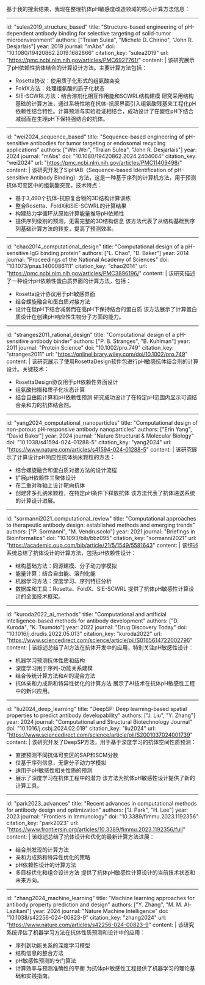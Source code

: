 基于我的搜索结果，我现在整理抗体pH敏感度改造领域的核心计算方法信息：

----
id: "sulea2019_structure_based"
title: "Structure-based engineering of pH-dependent antibody binding for selective targeting of solid-tumor microenvironment"
authors: ["Traian Sulea", "Michele D. Chirino", "John R. Desjarlais"]
year: 2019
journal: "mAbs"
doi: "10.1080/19420862.2019.1682866"
citation_key: "sulea2019"
url: "https://pmc.ncbi.nlm.nih.gov/articles/PMC6927761/"
content: |
  该研究展示了pH依赖性抗体结合的计算设计方法。主要计算方法包括：
  - Rosetta协议：使用质子化形式的组氨酸突变
  - FoldX方法：处理组氨酸的质子化状态
  - SIE-SCWRL方法：结合溶剂化相互作用能和SCWRL结构建模
  研究采用结构基础的计算方法，通过系统性地在抗体-抗原界面引入组氨酸残基来工程化pH依赖性结合特性。计算预测与实验验证相结合，成功设计了在酸性pH下结合减弱而在生理pH下保持强结合的抗体。

----
id: "wei2024_sequence_based"
title: "Sequence-based engineering of pH-sensitive antibodies for tumor targeting or endosomal recycling applications"
authors: ["Wei Wei", "Traian Sulea", "John R. Desjarlais"]
year: 2024
journal: "mAbs"
doi: "10.1080/19420862.2024.2404064"
citation_key: "wei2024"
url: "https://pmc.ncbi.nlm.nih.gov/articles/PMC11409498/"
content: |
  该研究开发了SIpHAB（Sequence-based Identification of pH-sensitive Antibody Binding）方法，这是一种基于序列的计算机方法，用于预测抗体可变区中的组氨酸突变。技术特点：
  - 基于3,490个抗体-抗原复合物的3D结构计算训练
  - 整合Rosetta、FoldX和SIE-SCWRL的计算结果
  - 构建热力学循环从原始计算能量推导pH依赖性
  - 提供序列级别的预测，无需完整的3D结构信息
  该方法代表了从结构基础到序列基础计算方法的转变，提高了预测效率。

----
id: "chao2014_computational_design"
title: "Computational design of a pH-sensitive IgG binding protein"
authors: ["L. Chao", "D. Baker"]
year: 2014
journal: "Proceedings of the National Academy of Sciences"
doi: "10.1073/pnas.1400086111"
citation_key: "chao2014"
url: "https://pmc.ncbi.nlm.nih.gov/articles/PMC3896196/"
content: |
  该研究描述了一种设计pH依赖性蛋白质界面的计算方法，包括：
  - Rosetta设计协议用于pH敏感界面
  - 结合螺旋融合和蛋白质对接方法
  - 设计在低pH下结合减弱而在高pH下保持结合的蛋白质
  该方法展示了计算蛋白质设计在创建pH响应性生物分子方面的能力。

----
id: "stranges2011_rational_design"
title: "Computational design of a pH-sensitive antibody binder"
authors: ["P. B. Stranges", "B. Kuhlman"]
year: 2011
journal: "Protein Science"
doi: "10.1002/pro.749"
citation_key: "stranges2011"
url: "https://onlinelibrary.wiley.com/doi/10.1002/pro.749"
content: |
  该研究展示了使用RosettaDesign软件包进行pH敏感抗体结合剂的计算设计。关键技术：
  - RosettaDesign协议用于pH依赖性界面设计
  - 组氨酸扫描和质子化状态计算
  - 结合自由能计算和pH依赖性预测
  研究成功设计了在特定pH范围内显示可调结合亲和力的抗体结合剂。

----
id: "yang2024_computational_nanoparticles"
title: "Computational design of non-porous pH-responsive antibody nanoparticles"
authors: ["Erin Yang", "David Baker"]
year: 2024
journal: "Nature Structural & Molecular Biology"
doi: "10.1038/s41594-024-01288-5"
citation_key: "yang2024"
url: "https://www.nature.com/articles/s41594-024-01288-5"
content: |
  该研究展示了计算设计pH响应性抗体纳米颗粒的方法：
  - 结合螺旋融合和蛋白质对接方法的设计流程
  - 扩展pH依赖性三聚体设计
  - 在二重对称轴上设计靶向抗体
  - 创建非多孔纳米颗粒，在特定pH条件下释放抗体
  该方法代表了抗体递送系统的计算设计进展。

----
id: "sormanni2021_computational_review"
title: "Computational approaches to therapeutic antibody design: established methods and emerging trends"
authors: ["P. Sormanni", "M. Vendruscolo"]
year: 2021
journal: "Briefings in Bioinformatics"
doi: "10.1093/bib/bbz095"
citation_key: "sormanni2021"
url: "https://academic.oup.com/bib/article/21/5/1549/5581643"
content: |
  该综述系统总结了抗体设计的计算方法，包括pH依赖性设计：
  - 结构基础方法：同源建模、分子动力学模拟
  - 能量计算：结合自由能、溶剂化能
  - 机器学习方法：深度学习、序列特征分析
  - 数据库和工具：Rosetta、FoldX、SIE-SCWRL
  提供了抗体pH敏感性计算设计的全面技术框架。

----
id: "kuroda2022_ai_methods"
title: "Computational and artificial intelligence-based methods for antibody development"
authors: ["D. Kuroda", "K. Tsumoto"]
year: 2022
journal: "Drug Discovery Today"
doi: "10.1016/j.drudis.2022.05.013"
citation_key: "kuroda2022"
url: "https://www.sciencedirect.com/science/article/pii/S0165614722002796"
content: |
  该综述总结了AI方法在抗体开发中的应用，特别关注pH敏感性设计：
  - 机器学习预测抗体性质和结构
  - 深度学习用于序列-功能关系建模
  - 结合传统计算方法和AI的混合方法
  - 抗体亲和力成熟和特异性优化的计算方法
  展示了AI技术在抗体pH敏感性工程中的新兴应用。

----
id: "liu2024_deep_learning"
title: "DeepSP: Deep learning-based spatial properties to predict antibody developability"
authors: ["J. Liu", "Y. Zhang"]
year: 2024
journal: "Computational and Structural Biotechnology Journal"
doi: "10.1016/j.csbj.2024.02.019"
citation_key: "liu2024"
url: "https://www.sciencedirect.com/science/article/pii/S2001037024001739"
content: |
  该研究开发了DeepSP方法，用于基于深度学习的抗体空间性质预测：
  - 直接预测不同抗体可变区的SAP和SCM分数
  - 仅基于序列信息，无需分子动力学模拟
  - 适用于pH敏感性相关性质的预测
  - 展示了深度学习在抗体工程中的潜力
  该方法为抗体pH敏感性设计提供了新的计算工具。

----
id: "park2023_advances"
title: "Recent advances in computational methods for antibody design and optimization"
authors: ["J. Park", "H. Lee"]
year: 2023
journal: "Frontiers in Immunology"
doi: "10.3389/fimmu.2023.1192356"
citation_key: "park2023"
url: "https://www.frontiersin.org/articles/10.3389/fimmu.2023.1192356/full"
content: |
  该综述总结了抗体设计和优化的最新计算方法进展：
  - 结合剂发现的计算方法
  - 亲和力成熟和特异性优化的策略
  - pH依赖性设计的计算方法
  - 多目标优化和组合设计方法
  提供了抗体pH敏感性计算设计的当前技术状态和未来方向。

----
id: "zhang2024_machine_learning"
title: "Machine learning approaches for antibody property prediction and design"
authors: ["Y. Zhang", "M. M. Al-Lazikani"]
year: 2024
journal: "Nature Machine Intelligence"
doi: "10.1038/s42256-024-00823-9"
citation_key: "zhang2024"
url: "https://www.nature.com/articles/s42256-024-00823-9"
content: |
  该研究系统评估了机器学习方法在抗体性质预测和设计中的应用：
  - 序列到功能关系的深度学习模型
  - 结构信息的整合方法
  - pH敏感性预测的专门算法
  - 计算效率与预测准确性的平衡
  为抗体pH敏感性工程提供了机器学习的理论基础和实践指南。
